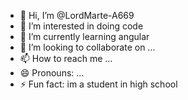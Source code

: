 - 👋 Hi, I’m @LordMarte-A669
- 👀 I’m interested in doing code
- 🌱 I’m currently learning angular
- 💞️ I’m looking to collaborate on ...
- 📫 How to reach me ...
- 😄 Pronouns: ...
- ⚡ Fun fact: im a student in high school

<!---
LordMarte-A669/LordMarte-A669 is a ✨ special ✨ repository because its `README.md` (this file) appears on your GitHub profile.
You can click the Preview link to take a look at your changes.
--->
